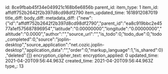 id: 8ce9fbab45f34e049921c168b6e6856b
parent_id: 
item_type: 1
item_id: affdff752b2642f2b397d8cd98df2790
item_updated_time: 1618912087019
title_diff: 
body_diff: 
metadata_diff: {"new":{"id":"affdff752b2642f2b397d8cd98df2790","parent_id":"ea8c919bbc2e4577a1ef575687896954","latitude":"0.00000000","longitude":"0.00000000","altitude":"0.0000","author":"","source_url":"","is_todo":0,"todo_due":0,"todo_completed":0,"source":"joplin-desktop","source_application":"net.cozic.joplin-desktop","application_data":"","order":0,"markup_language":1,"is_shared":0},"deleted":[]}
encryption_cipher_text: 
encryption_applied: 0
updated_time: 2021-04-20T09:56:44.963Z
created_time: 2021-04-20T09:56:44.963Z
type_: 13